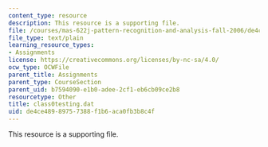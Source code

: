 ```yaml
---
content_type: resource
description: This resource is a supporting file.
file: /courses/mas-622j-pattern-recognition-and-analysis-fall-2006/de4ce48989757388f1b6aca0fb3b8c4f_class0testing.dat
file_type: text/plain
learning_resource_types:
- Assignments
license: https://creativecommons.org/licenses/by-nc-sa/4.0/
ocw_type: OCWFile
parent_title: Assignments
parent_type: CourseSection
parent_uid: b7594090-e1b0-adee-2cf1-eb6cb09ce2b8
resourcetype: Other
title: class0testing.dat
uid: de4ce489-8975-7388-f1b6-aca0fb3b8c4f
---
```

This resource is a supporting file.